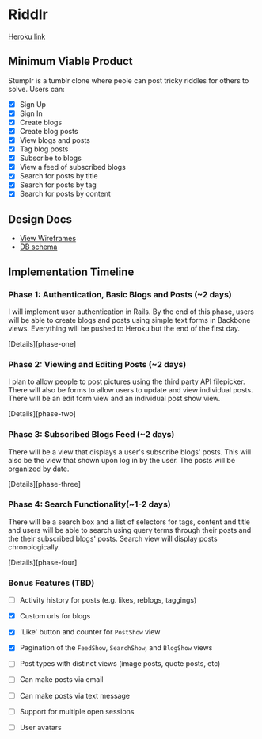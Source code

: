 # Riddlr

[Heroku link][heroku]

[heroku]: http://stumplr.herokuapp.com

## Minimum Viable Product
Stumplr is a tumblr clone where peole can post tricky riddles for others to solve. Users can:

- [x] Sign Up
- [x] Sign In
- [x] Create blogs
- [x] Create blog posts
- [x] View blogs and posts
- [x] Tag blog posts
- [x] Subscribe to blogs
- [x] View a feed of subscribed blogs
- [x] Search for posts by title
- [x] Search for posts by tag
- [x] Search for posts by content

## Design Docs
* [View Wireframes][views]
* [DB schema][schema]

[views]: ./docs/views.md
[schema]: ./docs/schema.md

## Implementation Timeline

### Phase 1: Authentication, Basic Blogs and Posts (~2 days)
I will implement user authentication in Rails.
By the end of this phase, users will be able to create blogs and
posts using simple text forms in Backbone views. Everything will be pushed
to Heroku but the end of the first day.

[Details][phase-one]

### Phase 2: Viewing and Editing Posts (~2 days)
I plan to allow people to post pictures using the third party API filepicker. There will
also be forms to allow users to update and view individual posts. There will be an edit form
view and an individual post show view.

[Details][phase-two]

### Phase 3: Subscribed Blogs Feed (~2 days)
There will be a view that displays a user's subscribe blogs' posts. This will also be
the view that shown upon log in by the user. The posts will be organized by date.

[Details][phase-three]

### Phase 4: Search Functionality(~1-2 days)
There will be a search box and a list of selectors for tags, content and title and users will be able to search using query terms through their posts and the their subscribed blogs' posts. Search view will display posts chronologically.

[Details][phase-four]

### Bonus Features (TBD)
- [ ] Activity history for posts (e.g. likes, reblogs, taggings)
- [x] Custom urls for blogs
- [x] 'Like' button and counter for `PostShow` view
- [x] Pagination of the `FeedShow`, `SearchShow`, and `BlogShow` views
- [ ] Post types with distinct views (image posts, quote posts, etc)
- [ ] Can make posts via email
- [ ] Can make posts via text message
- [ ] Support for multiple open sessions
- [ ] User avatars


